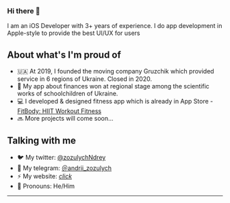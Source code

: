 ### Hi there 👋

I am an iOS Developer with 3+ years of experience.
I do app development in Apple-style to provide the best UI/UX for users

## About what's I'm proud of

 - 🇺🇦 At 2019, I founded the moving company Gruzchik which provided service in 6 regions of Ukraine. Closed in 2020.
 - 📝 My app about finances won at regional stage among the scientific works of schoolchildren of Ukraine.
 - 💻 I developed & designed fitness app which is already in App Store - [FitBody: HIIT Workout Fitness](https://apps.apple.com/us/app/fitbody-home-workouts/id1638726940)
 - 🔜 More projects will come soon...

## Talking with me

- 🐦 My twitter: [@zozulychNdrey](https://twitter.com/zozulychNdrey)
- 🐘 My telegram: <a rel="me" href="https://t.me/@andrii_zozulych">＠andrii_zozulych</a>
- ⚡️ My website: <a rel="me" href="https://itandbussines.wixsite.com/andriizozulych-dev">*click*</a>
- 💬 Pronouns: He/Him

---
